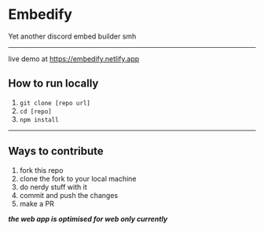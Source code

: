 # Embedify
Yet another discord embed builder smh

---

live demo at https://embedify.netlify.app

## How to run locally 
1. `git clone [repo url]`
2. `cd [repo]`
3. `npm install`

---

## Ways to contribute

1. fork this repo
2. clone the fork to your local machine
3. do nerdy stuff with it
4. commit and push the changes 
5. make a PR

***the web app is optimised for web only currently***


